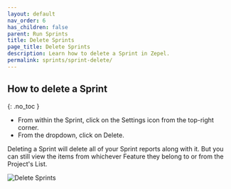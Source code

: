 ```yaml
---
layout: default
nav_order: 6
has_children: false
parent: Run Sprints
title: Delete Sprints
page_title: Delete Sprints
description: Learn how to delete a Sprint in Zepel.
permalink: sprints/sprint-delete/
---
```

## How to delete a Sprint
{: .no_toc }

- From within the Sprint, click on the Settings icon from the top-right corner.
- From the dropdown, click on Delete.

Deleting a Sprint will delete all of your Sprint reports along with it. But you can still view the items from whichever Feature they belong to or from the Project's List.

![Delete Sprints](/guide/assets/uploads/zepel-sprints-delete.png "Delete Sprints")